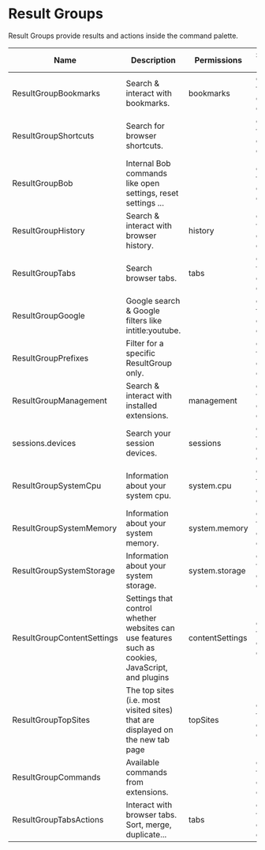# Result Groups
Result Groups provide results and actions inside the command palette.

| Name | Description | Permissions | Supported browsers |
| ---- | ----------- | ------------|------------------ |
| ResultGroupBookmarks | Search & interact with bookmarks. | bookmarks | chromium, firefox, chrome, edg | 
| ResultGroupShortcuts | Search for browser shortcuts. |  | chromium, firefox, chrome, edg | 
| ResultGroupBob | Internal Bob commands like open settings, reset settings ... |  | chromium, firefox, chrome, edg | 
| ResultGroupHistory | Search & interact with browser history. | history | chromium, firefox, chrome, edg | 
| ResultGroupTabs | Search browser tabs. | tabs | chromium, firefox, chrome, edg | 
| ResultGroupGoogle | Google search & Google filters like intitle:youtube. |  | chromium, firefox, chrome, edg | 
| ResultGroupPrefixes | Filter for a specific ResultGroup only. |  | chromium, firefox, chrome, edg | 
| ResultGroupManagement | Search & interact with installed extensions. | management | chromium, firefox, chrome, edg | 
| sessions.devices | Search your session devices. | sessions | chromium, firefox, chrome, edg | 
| ResultGroupSystemCpu | Information about your system cpu. | system.cpu | chromium, firefox, chrome, edg | 
| ResultGroupSystemMemory | Information about your system memory. | system.memory | chromium, firefox, chrome, edg | 
| ResultGroupSystemStorage | Information about your system storage. | system.storage | chromium, firefox, chrome, edg | 
| ResultGroupContentSettings | Settings that control whether websites can use features such as cookies, JavaScript, and plugins | contentSettings | chromium, firefox, chrome, edg | 
| ResultGroupTopSites | The top sites (i.e. most visited sites) that are displayed on the new tab page | topSites | chromium, firefox, chrome, edg | 
| ResultGroupCommands | Available commands from extensions. |  | chromium, firefox, chrome, edg | 
| ResultGroupTabsActions | Interact with browser tabs. Sort, merge, duplicate... | tabs | chromium, firefox, chrome, edg | 
